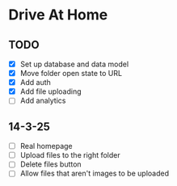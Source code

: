 # Drive At Home

## TODO

- [x] Set up database and data model
- [x] Move folder open state to URL
- [x] Add auth
- [x] Add file uploading
- [ ] Add analytics

## 14-3-25

- [ ] Real homepage
- [ ] Upload files to the right folder
- [ ] Delete files button
- [ ] Allow files that aren't images to be uploaded
